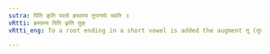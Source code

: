 ```yaml
---
sutra: पिति कृति परतो ह्रस्वस्य तुगागमो भवति ॥
vRtti: ह्रस्वस्य पिति कृति तुक्
vRtti_eng: To a root ending in a short vowel is added the augment तू (तुक्) when a _Krit_-affix having an indicatory प् follows.

---
```

